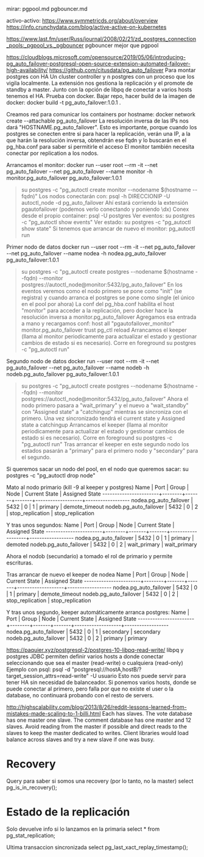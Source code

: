 mirar:
pgpool.md
pgbouncer.md

activo-activo:
https://www.symmetricds.org/about/overview
https://info.crunchydata.com/blog/active-active-on-kubernetes

https://www.last.fm/user/Russ/journal/2008/02/21/zd_postgres_connection_pools:_pgpool_vs._pgbouncer
pgbouncer mejor que pgpool


https://cloudblogs.microsoft.com/opensource/2019/05/06/introducing-pg_auto_failover-postgresql-open-source-extension-automated-failover-high-availability/
https://github.com/citusdata/pg_auto_failover
Para montar postgres con HA
Un cluster controller y n postgres con un proceso que los vigila localmente.
La extensión nos gestiona la replicación y el promote de standby a master.
Junto con la opción de libpq de conectar a varios hosts tenemos el HA.
Prueba con docker.
Bajar repo, hacer build de la imagen de docker: docker build -t pg_auto_failover:1.0.1 .

Creamos red para comunicar los containers por hostname:
docker network create --attachable pg_auto_failover
La resolución inversa de las IPs nos dará "HOSTNAME.pg_auto_failover". Esto es importante, porque cuando los postgres se conecten entre si para hacer la replicación, verán una IP, a la que harán la resolución inversa, obtendrán ese fqdn y lo buscarán en el pg_hba.conf para saber si permitirle el acceso
El monitor también necesita conectar por replication a los nodos.

Arrancamos el monitor:
  docker run --user root --rm -it --net pg_auto_failover --net pg_auto_failover --name monitor -h monitor.pg_auto_failover pg_auto_failover:1.0.1
  > su postgres -c "pg_autoctl create monitor --nodename $(hostname --fqdn)"
  Los nodos conectarán con: psql -h DIRECCIONIP -U autoctl_node -d pg_auto_failover
  Ahí estará corriendo la extensión pgautofailover (podemos verlo conectando y poniendo \dx)
  Conex desde el propio container: psql -U postgres
  Ver eventos:
  > su postgres -c "pg_autoctl show events"
  Ver estado:
  > su postgres -c "pg_autoctl show state"
  Si tenemos que arrancar de nuevo el monitor:
  pg_autoctl run

  Primer nodo de datos
  docker run --user root --rm -it --net pg_auto_failover --net pg_auto_failover --name nodea -h nodea.pg_auto_failover pg_auto_failover:1.0.1
  > su postgres -c "pg_autoctl create postgres --nodename $(hostname --fqdn) --monitor postgres://autoctl_node@monitor:5432/pg_auto_failover"
  En los eventos veremos como el nodo primero se pone como "init" (se registra) y cuando arranca el postgres se pone como single (el único en el pool por ahora)
  La conf del pg_hba.conf habilita el host "monitor" para acceder a la replicación, pero docker hace la resolución inversa a monitor.pg_auto_failover
  Agregamos esa entrada a mano y recargamos conf:
    host all "pgautofailover_monitor" monitor.pg_auto_failover trust
    pg_ctl reload
  Arrancamos el keeper (llama al monitor periodicamente para actualizar el estado y gestionar cambios de estado si es necesario). Corre en foreground
  > su postgres -c "pg_autoctl run"


  Segundo nodo de datos
  docker run --user root --rm -it --net pg_auto_failover --net pg_auto_failover --name nodeb -h nodeb.pg_auto_failover pg_auto_failover:1.0.1
  > su postgres -c "pg_autoctl create postgres --nodename $(hostname --fqdn) --monitor postgres://autoctl_node@monitor:5432/pg_auto_failover"
  Ahora el nodo primero pasara a "wait_primary" y el nuevo a "wait_standby" con "Assigned state" a "catchingup" mientras se sincroniza con el primero.
  Una vez sincronizado tendrá el current state y Assigned state a catchingup
  Arrancamos el keeper (llama al monitor periodicamente para actualizar el estado y gestionar cambios de estado si es necesario). Corre en foreground
  > su postgres -c "pg_autoctl run"
  Tras arrancar el keeper en este segundo nodo los estados pasarán a "primary" para el primero nodo y "secondary" para el segundo.


Si queremos sacar un nodo del pool, en el nodo que queremos sacar:
su postgres -c "pg_autoctl drop node"


Mato al nodo primario (kill -9 al keeper y postgres)
                  Name |   Port | Group |  Node |     Current State |    Assigned State
-----------------------+--------+-------+-------+-------------------+------------------
nodea.pg_auto_failover |   5432 |     0 |     1 |           primary |    demote_timeout
nodeb.pg_auto_failover |   5432 |     0 |     2 |  stop_replication |  stop_replication

Y tras unos segundos:
                  Name |   Port | Group |  Node |     Current State |    Assigned State
-----------------------+--------+-------+-------+-------------------+------------------
nodea.pg_auto_failover |   5432 |     0 |     1 |           primary |           demoted
nodeb.pg_auto_failover |   5432 |     0 |     2 |      wait_primary |      wait_primary

Ahora el nodob (secundario) a tomado el rol de primario y permite escrituras.


Tras arrancar de nuevo el keeper de nodea
                  Name |   Port | Group |  Node |     Current State |    Assigned State
-----------------------+--------+-------+-------+-------------------+------------------
nodea.pg_auto_failover |   5432 |     0 |     1 |           primary |    demote_timeout
nodeb.pg_auto_failover |   5432 |     0 |     2 |  stop_replication |  stop_replication

Y tras unos segundo, keeper automáticamente arranca postgres:
                  Name |   Port | Group |  Node |     Current State |    Assigned State
-----------------------+--------+-------+-------+-------------------+------------------
nodea.pg_auto_failover |   5432 |     0 |     1 |         secondary |         secondary
nodeb.pg_auto_failover |   5432 |     0 |     2 |           primary |           primary






https://paquier.xyz/postgresql-2/postgres-10-libpq-read-write/
libpq y postgres JDBC permiten definir varios hosts a donde conectar seleccionando que sea el master (read-write) o cualquiera (read-only)
Ejemplo con psql:
psql -d "postgresql://hostA,hostB/?target_session_attrs=read-write" -U usuario
Esto nos puede servir para tener HA sin necesidad de balanceador.
Si ponemos varios hosts, donde se puede conectar al primero, pero falla por que no existe el user o la database, no continuará probando con el resto de servers.


http://highscalability.com/blog/2013/8/26/reddit-lessons-learned-from-mistakes-made-scaling-to-1-billi.html
Each has slaves. The vote database has one master one slave. The comment database has one master and 12 slaves.
Avoid reading from the master if possible and direct reads to the slaves to keep the master dedicated to writes.
Client libraries would load balance across slaves and try a new slave if one was busy.


# Recovery
Query para saber si somos una recovery (por lo tanto, no la master)
select pg_is_in_recovery();


# Estado de la replicación
Solo devuelve info si lo lanzamos en la primaria
select * from pg_stat_replication;

Ultima transaccion sincronizada
select pg_last_xact_replay_timestamp();
